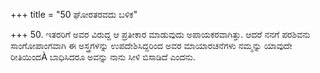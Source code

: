 +++
title = "50 ಘೋರತರವದು ಬಳಿಕ"

+++
50. ಇತರರಿಗೆ ಅವರ ವಿರುದ್ದ ಆ ಪ್ರತೀಕಾರ ಮಾಡುವುದು ಅಪಾಯಕರವಾಗಿತ್ತು. ಆದರೆ ನನಗೆ ಪರಶಿವನು ಸಾಂಗೋಪಾಂಗವಾಗಿ ಈ ಅಸ್ತ್ರಗಳನ್ನು ಉಪದೇಶಿಸಿದ್ದರಿಂದ ಅವರ ಮಾಯಾರಚನೆಗಳು ನಮ್ಮನ್ನು ಯಾವುದೇ ರೀತಿಯಿಂದÀ ಬಾಧಿಸಿದರೂ ಅವನ್ನು ನಾನು ಸೀಳಿ ಬಿಸಾಡಿದೆ ಎಂದನು.